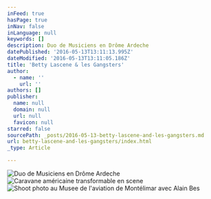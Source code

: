 ```yaml
---
inFeed: true
hasPage: true
inNav: false
inLanguage: null
keywords: []
description: Duo de Musiciens en Drôme Ardeche
datePublished: '2016-05-13T13:11:13.995Z'
dateModified: '2016-05-13T13:11:05.186Z'
title: 'Betty Lascene & les Gangsters'
author:
  - name: ''
    url: ''
authors: []
publisher:
  name: null
  domain: null
  url: null
  favicon: null
starred: false
sourcePath: _posts/2016-05-13-betty-lascene-and-les-gangsters.md
url: betty-lascene-and-les-gangsters/index.html
_type: Article

---
```

![Duo de Musiciens en Drôme Ardeche](https://the-grid-user-content.s3-us-west-2.amazonaws.com/23a345d8-ae47-4280-8522-ee0297f91273.jpg)
![Caravane américaine transformable en scene](https://the-grid-user-content.s3-us-west-2.amazonaws.com/21a439ed-93c0-4580-9893-cc3c2cd328fa.jpg)
![Shoot photo au Musee de l'aviation de Montélimar avec Alain Bes](https://the-grid-user-content.s3-us-west-2.amazonaws.com/a2cbd758-f244-4dd3-bdcf-fa99da204e9a.jpg)